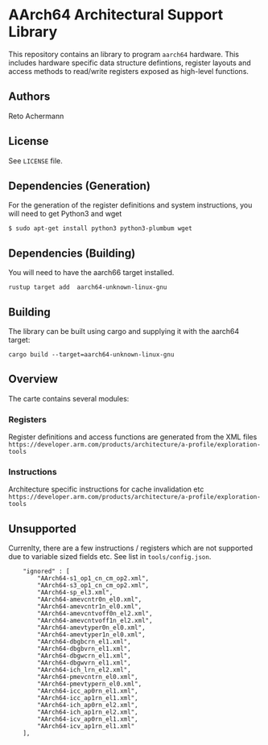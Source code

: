 # AArch64 Architectural Support Library

This repository contains an library to program `aarch64` hardware. This
includes hardware specific data structure defintions, register layouts
and access methods to read/write registers exposed as high-level functions.

## Authors

Reto Achermann

## License

See `LICENSE` file.

## Dependencies (Generation)

For the generation of the register definitions and system instructions,
you will need to get Python3 and wget

```
$ sudo apt-get install python3 python3-plumbum wget
```

## Dependencies (Building)

You will need to have the aarch66 target installed.

```
rustup target add  aarch64-unknown-linux-gnu
```

## Building

The library can be built using cargo and supplying it with the aarch64 target:

```
cargo build --target=aarch64-unknown-linux-gnu
```

## Overview

The carte contains several modules:

### Registers

Register definitions and access functions are generated from the XML files
`https://developer.arm.com/products/architecture/a-profile/exploration-tools`

### Instructions

Architecture specific instructions for cache invalidation etc
`https://developer.arm.com/products/architecture/a-profile/exploration-tools`

## Unsupported

Currenlty, there are a few instructions / registers which are not supported due
to variable sized fields etc. See list in `tools/config.json`.
```
    "ignored" : [
        "AArch64-s1_op1_cn_cm_op2.xml",
        "AArch64-s3_op1_cn_cm_op2.xml",
        "AArch64-sp_el3.xml",
        "AArch64-amevcntr0n_el0.xml",
        "AArch64-amevcntr1n_el0.xml",
        "AArch64-amevcntvoff0n_el2.xml",
        "AArch64-amevcntvoff1n_el2.xml",
        "AArch64-amevtyper0n_el0.xml",
        "AArch64-amevtyper1n_el0.xml",
        "AArch64-dbgbcrn_el1.xml",
        "AArch64-dbgbvrn_el1.xml",
        "AArch64-dbgwcrn_el1.xml",
        "AArch64-dbgwvrn_el1.xml",
        "AArch64-ich_lrn_el2.xml",
        "AArch64-pmevcntrn_el0.xml",
        "AArch64-pmevtypern_el0.xml",
        "AArch64-icc_ap0rn_el1.xml",
        "AArch64-icc_ap1rn_el1.xml",
        "AArch64-ich_ap0rn_el2.xml",
        "AArch64-ich_ap1rn_el2.xml",
        "AArch64-icv_ap0rn_el1.xml",
        "AArch64-icv_ap1rn_el1.xml"
    ],
```


